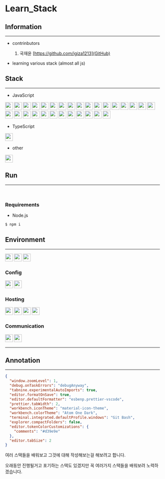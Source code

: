 # Learn_Stack

## Information

---

- contrinbutors

  1. 국재윤 [https://github.com/igiza1213](GitHub)

- learning various stack (almost all js)

## Stack

---

- JavaScript

<img height='25' src="https://img.shields.io/badge/JavaScript-F7DF1E?style=flat-square&logo=javascript&logoColor=white"/>
<img height='25' src="https://img.shields.io/badge/Express-000000?style=flat-square&logo=express&logoColor=white"/>
<img height='25' src="https://img.shields.io/badge/Next%2ejs-000000?style=flat-square&logo=nextdotjs&logoColor=white"/>
<img height='25' src="https://img.shields.io/badge/Jss-F7DF1E?style=flat-square&logo=jss&logoColor=white"/>
<img height='25' src="https://img.shields.io/badge/D3%2Ejs-F9A03C?style=flat-square&logo=d3dotjs&logoColor=white"/>

<img height='25' src="https://img.shields.io/badge/p5%2Ejs-ED225D?style=flat-square&logo=d3dotjs&logoColor=white"/>
<img height='25' src="https://img.shields.io/badge/avajs-4B4B77?style=flat-square&logo=avajs&logoColor=white"/>
<img height='25' src="https://img.shields.io/badge/vue%2Ejs-4FC08D?style=flat-square&logo=vuedotjs&logoColor=white"/>
<img height='25' src="https://img.shields.io/badge/NestJS-E0234E?style=flat-square&logo=nestjs&logoColor=white"/>
<img height='25' src="https://img.shields.io/badge/nuxt%2Ejs-00DC82?style=flat-square&logo=nuxtdotjs&logoColor=white"/>

<img height='25' src="https://img.shields.io/badge/Web3%2Ejs-F16822?style=flat-square&logo=web3dotjs&logoColor=white"/>
<img height='25' src="https://img.shields.io/badge/Wiki%2Ejs-1976D2?style=flat-square&logo=wikidotjs&logoColor=white"/>
<img height='25' src="https://img.shields.io/badge/Chart%2Ejs-FF6384?style=flat-square&logo=chartdotjs&logoColor=white"/>
<img height='25' src="https://img.shields.io/badge/Ember%2Ejs-E04E39?style=flat-square&logo=emberdotjs&logoColor=white"/>
<img height='25' src="https://img.shields.io/badge/Three%2Ejs-E04E39?style=flat-square&logo=threedotjs&logoColor=white"/>

<img height='25' src="https://img.shields.io/badge/AdonisJS-5A45FF?style=flat-square&logo=adonisjs&logoColor=white"/>
<img height='25' src="https://img.shields.io/badge/Alpine%2Ejs-8BC0D0?style=flat-square&logo=alpinedotjs&logoColor=white"/>
<img height='25' src="https://img.shields.io/badge/Matter%2Ejs-4B5562?style=flat-square&logo=matterdotjs&logoColor=white"/>
<img height='25' src="https://img.shields.io/badge/reveal%2Ejs-F2E142?style=flat-square&logo=revealdotjs&logoColor=white"/>
<img height='25' src="https://img.shields.io/badge/rollup%2Ejs-EC4A3F?style=flat-square&logo=rollupdotjs&logoColor=white"/>

<img height='25' src="https://img.shields.io/badge/Angular-E23237?style=flat-square&logo=angularjs&logoColor=white"/>
<img height='25' src="https://img.shields.io/badge/RedwoodJS-BF4722?style=flat-square&logo=redwoodjs&logoColor=white"/>
<img height='25' src="https://img.shields.io/badge/Backbone%2Ejs-0071B5?style=flat-square&logo=backbonedotjs&logoColor=white"/>
<img height='25' src="https://img.shields.io/badge/CodeceptJS-F6E05E?style=flat-square&logo=codeceptjs&logoColor=white"/>
<img height='25' src="https://img.shields.io/badge/InteractJS-2599ED?style=flat-square&logo=interactjs&logoColor=white"/>

<img height='25' src="https://img.shields.io/badge/Cytoscape%2Ejs-F7DF1E?style=flat-square&logo=cytoscapedotjs&logoColor=white"/>
<img height='25' src="https://img.shields.io/badge/Handlebars%2Ejs-000000?style=flat-square&logo=handlebarsdotjs&logoColor=white"/>
<img height='25' src="https://img.shields.io/badge/Neutralinojs-F89901?style=flat-square&logo=neutralinojs&logoColor=white"/>
<img height='25' src="https://img.shields.io/badge/Underscore%2Ejs-0371B5?style=flat-square&logo=underscoredotjs&logoColor=white"/>

- TypeScript

<img height='25' src="https://img.shields.io/badge/TypeScript-3178C6?style=flat-square&logo=typescript&logoColor=white"/>

- other

<img height='25' src="https://img.shields.io/badge/Go-00ADD8?style=flat-square&logo=go&logoColor=white"/>

## Run

---

</br>

### Requirements

- Node.js

```bash
$ npm i
```

## Environment

---

<img height='25' src="https://img.shields.io/badge/Visual Studio Code-007ACC?style=flat-square&logo=Visual Studio Code&logoColor=white"/> <img height='25' src="https://img.shields.io/badge/Git-F05032?style=flat-square&logo=Git&logoColor=white"/> <img height='25' src="https://img.shields.io/badge/GitHub-181717?style=flat-square&logo=GitHub&logoColor=white"/>

### Config

<img height='25' src="https://img.shields.io/badge/npm-CB3837?style=flat-square&logo=npm&logoColor=white"/> <img height='25' src="https://img.shields.io/badge/Yarn-2C8EBB?style=flat-square&logo=yarn&logoColor=white"/>

### Hosting

<img height='25' src="https://img.shields.io/badge/Vercel-000000?style=flat-square&logo=Vercel&logoColor=white"/> <img height='25' src="https://img.shields.io/badge/Amazon%20AWS-232F3E?style=flat-square&logo=amazonaws&logoColor=white"/> <img height='25' src="https://img.shields.io/badge/Amazon%20EC2-FF9900?style=flat-square&logo=amazonec2&logoColor=white"/> <img height='25' src="https://img.shields.io/badge/PM2-2B037A?style=flat-square&logo=pm2&logoColor=white"/>

### Communication

<img height='25' src="https://img.shields.io/badge/Discord-5865F2?style=flat-square&logo=Discord&logoColor=white"/> <img height='25' src="https://img.shields.io/badge/Slack-4A154B?style=flat-square&logo=slack&logoColor=white"/>

---

## Annotation

---

```json
{
  "window.zoomLevel": 1,
  "debug.onTaskErrors": "debugAnyway",
  "tabnine.experimentalAutoImports": true,
  "editor.formatOnSave": true,
  "editor.defaultFormatter": "esbenp.prettier-vscode",
  "prettier.tabWidth": 2,
  "workbench.iconTheme": "material-icon-theme",
  "workbench.colorTheme": "Atom One Dark",
  "terminal.integrated.defaultProfile.windows": "Git Bash",
  "explorer.compactFolders": false,
  "editor.tokenColorCustomizations": {
    "comments": "#d39e9e"
  },
  "editor.tabSize": 2
}
```

여러 스택들을 배워보고 그것에 대해 작성해보는걸 해보려고 합니다.

오래동안 진행될거고 포기하는 스택도 있겠지만 꼭 여러가지 스택들을 배워보려 노력하겠습니다.
